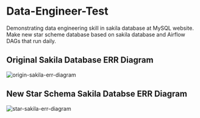 # Data-Engineer-Test
Demonstrating data engineering skill in sakila database at MySQL website. Make new star scheme database based on sakila database and Airflow DAGs that run daily.

## Original Sakila Database ERR Diagram
![origin-sakila-err-diagram](https://github.com/Jauhar-Hakim/Data-Engineer-Test/assets/71159391/90e5ed19-1b9b-4cfa-bac2-5ebfeccba8c4)

## New Star Schema Sakila Databse ERR Diagram
![star-sakila-err-diagram](https://github.com/Jauhar-Hakim/Data-Engineer-Test/assets/71159391/64b10cec-ab0b-4831-80aa-1df8b8fa5c33)
